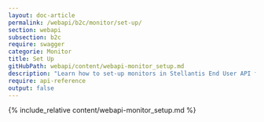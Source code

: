 ```yaml
---
layout: doc-article
permalink: /webapi/b2c/monitor/set-up/
section: webapi
subsection: b2c
require: swagger
categorie: Monitor
title: Set Up
gitHubPath: webapi/content/webapi-monitor_setup.md
description: "Learn how to set-up monitors in Stellantis End User API for ex Groupe PSA brands (Citroën, DS, Peugeot, Opel and Vauxhall)."
require: api-reference
output: false
---
```

{% include_relative content/webapi-monitor_setup.md %}